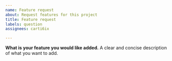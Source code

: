 ```yaml
---
name: Feature request
about: Request features for this project
title: Feature request
labels: question
assignees: carti6ix

---
```


**What is your feature you would like added.**
A clear and concise description of what you want to add.
